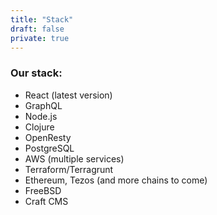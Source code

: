 ```yaml
---
title: "Stack"
draft: false
private: true
---
```


### Our stack:
- React (latest version)
- GraphQL
- Node.js
- Clojure
- OpenResty
- PostgreSQL
- AWS (multiple services)
- Terraform/Terragrunt
- Ethereum, Tezos (and more chains to come)
- FreeBSD
- Craft CMS
